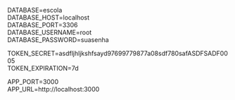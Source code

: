 DATABASE=escola<br>
DATABASE_HOST=localhost<br>
DATABASE_PORT=3306<br>
DATABASE_USERNAME=root<br>
DATABASE_PASSWORD=suasenha<br>

TOKEN_SECRET=asdfljhljkshfsayd97699779877a08sdf780safASDFSADF0005<br>
TOKEN_EXPIRATION=7d<br>

APP_PORT=3000<br>
APP_URL=http://localhost:3000
